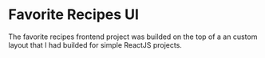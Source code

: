 # Favorite Recipes UI

The favorite recipes frontend project was builded on the top of a an custom layout that I had builded for simple ReactJS projects.

